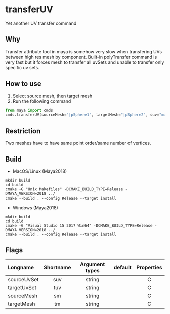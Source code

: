# transferUV
Yet another UV transfer command

## Why
Transfer attribute tool in maya is somehow very slow when transfering UVs between high res mesh by component. Built-in polyTransfer command is very fast but it forces mesh to transfer all uvSets and unable to transfer only specific uv sets. 

## How to use 
1. Select source mesh, then target mesh
2. Run the following command

```python
from maya import cmds
cmds.transferUV(sourceMesh="|pSphere1", targetMesh="|pSphere2", suv="map1", tuv="map1")
```
## Restriction
Two meshes have to have same point order/same number of vertices.

## Build
* MacOS/Linux (Maya2018)
```console
mkdir build
cd build
cmake -G "Unix Makefiles" -DCMAKE_BUILD_TYPE=Release -DMAYA_VERSION=2018 ../
cmake --build . --config Release --target install
```
* Windows (Maya2018)
```console
mkdir build
cd build
cmake -G "Visual Studio 15 2017 Win64" -DCMAKE_BUILD_TYPE=Release -DMAYA_VERSION=2018 ../
cmake --build . --config Release --target install
```

##  Flags

| Longname | Shortname | Argument types | default  | Properties |
| :------- |   :----:  |     :---:      |  :---:   |    :---:   |
| sourceUvSet |     suv     |     string     |          |      C     |
| targetUvSet | tuv | string |   | C |
| sourceMesh | sm | string | | C |
| targetMesh | tm | string | | C |
